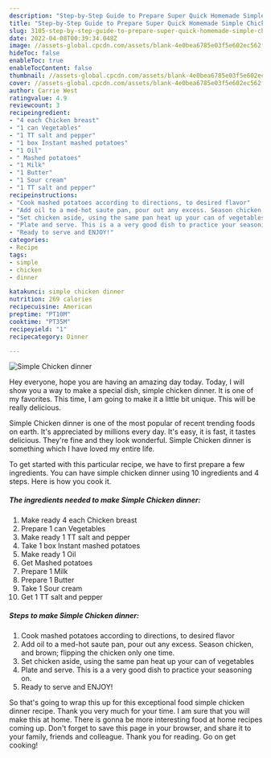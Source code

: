 ```yaml
---
description: "Step-by-Step Guide to Prepare Super Quick Homemade Simple Chicken dinner"
title: "Step-by-Step Guide to Prepare Super Quick Homemade Simple Chicken dinner"
slug: 3105-step-by-step-guide-to-prepare-super-quick-homemade-simple-chicken-dinner
date: 2022-04-08T00:39:34.048Z
image: //assets-global.cpcdn.com/assets/blank-4e0bea6785e03f5e602ec562f230caae08da540cada707380b4fe1bbebba43da.png
hideToc: false
enableToc: true
enableTocContent: false
thumbnail: //assets-global.cpcdn.com/assets/blank-4e0bea6785e03f5e602ec562f230caae08da540cada707380b4fe1bbebba43da.png
cover: //assets-global.cpcdn.com/assets/blank-4e0bea6785e03f5e602ec562f230caae08da540cada707380b4fe1bbebba43da.png
author: Carrie West
ratingvalue: 4.9
reviewcount: 3
recipeingredient:
- "4 each Chicken breast"
- "1 can Vegetables"
- "1 TT salt and pepper"
- "1 box Instant mashed potatoes"
- "1 Oil"
- " Mashed potatoes"
- "1 Milk"
- "1 Butter"
- "1 Sour cream"
- "1 TT salt and pepper"
recipeinstructions:
- "Cook mashed potatoes according to directions, to desired flavor"
- "Add oil to a med-hot saute pan, pour out any excess. Season chicken, and brown; flipping the chicken only one time."
- "Set chicken aside, using the same pan heat up your can of vegetables"
- "Plate and serve. This is a a very good dish to practice your seasoning on."
- "Ready to serve and ENJOY!"
categories:
- Recipe
tags:
- simple
- chicken
- dinner

katakunci: simple chicken dinner 
nutrition: 269 calories
recipecuisine: American
preptime: "PT10M"
cooktime: "PT35M"
recipeyield: "1"
recipecategory: Dinner

---
```



![Simple Chicken dinner](//assets-global.cpcdn.com/assets/blank-4e0bea6785e03f5e602ec562f230caae08da540cada707380b4fe1bbebba43da.png)

Hey everyone, hope you are having an amazing day today. Today, I will show you a way to make a special dish, simple chicken dinner. It is one of my favorites. This time, I am going to make it a little bit unique. This will be really delicious.

Simple Chicken dinner is one of the most popular of recent trending foods on earth. It's appreciated by millions every day. It's easy, it is fast, it tastes delicious. They're fine and they look wonderful. Simple Chicken dinner is something which I have loved my entire life.




To get started with this particular recipe, we have to first prepare a few ingredients. You can have simple chicken dinner using 10 ingredients and 4 steps. Here is how you cook it.

<!--inarticleads1-->

##### The ingredients needed to make Simple Chicken dinner:

1. Make ready 4 each Chicken breast
1. Prepare 1 can Vegetables
1. Make ready 1 TT salt and pepper
1. Take 1 box Instant mashed potatoes
1. Make ready 1 Oil
1. Get  Mashed potatoes
1. Prepare 1 Milk
1. Prepare 1 Butter
1. Take 1 Sour cream
1. Get 1 TT salt and pepper




<!--inarticleads2-->

##### Steps to make Simple Chicken dinner:

1. Cook mashed potatoes according to directions, to desired flavor
1. Add oil to a med-hot saute pan, pour out any excess. Season chicken, and brown; flipping the chicken only one time.
1. Set chicken aside, using the same pan heat up your can of vegetables
1. Plate and serve. This is a a very good dish to practice your seasoning on.
1. Ready to serve and ENJOY!



So that's going to wrap this up for this exceptional food simple chicken dinner recipe. Thank you very much for your time. I am sure that you will make this at home. There is gonna be more interesting food at home recipes coming up. Don't forget to save this page in your browser, and share it to your family, friends and colleague. Thank you for reading. Go on get cooking!
